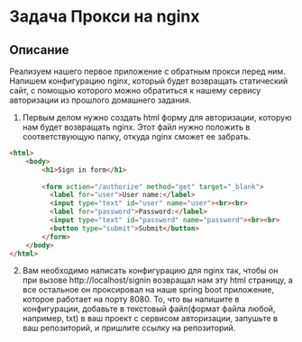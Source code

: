 # Задача Прокси на nginx

## Описание
Реализуем нашего первое приложение с обратным прокси перед ним. Напишем конфигурацию nginx, который будет возвращать статический сайт, с помощью которого можно обратиться к нашему сервису авторизации из прошлого домашнего задания.

1. Первым делом нужно создать html форму для авторизации, которую нам будет возвращать nginx. Этот файл нужно положить в соответствующую папку, откуда nginx сможет ее забрать.

```html
<html>
    <body>
        <h1>Sign in form</h1>
    
        <form action="/authorize" method="get" target="_blank">
          <label for="user">User name:</label>
          <input type="text" id="user" name="user"><br><br>
          <label for="password">Password:</label>
          <input type="text" id="password" name="password"><br><br>
          <button type="submit">Submit</button>
        </form>
    </body>
</html>
```

2. Вам необходимо написать конфигурацию для nginx так, чтобы он при вызове http://localhost/signin возвращал нам эту html страницу, а все остальное он проксировал на наше spring boot приложение, которое работает на порту 8080.
То, что вы напишите в конфигурации, добавьте в текстовый файл(формат файла любой, например, txt) в ваш проект с сервисом авторизации, запушьте в ваш репозиторий, и пришлите ссылку на репозиторий.